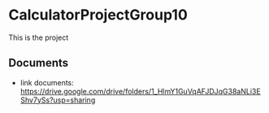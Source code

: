 # CalculatorProjectGroup10

This is the project 

## Documents

- link documents: https://drive.google.com/drive/folders/1_HlmY1GuVqAFJDJqG38aNLi3EShv7ySs?usp=sharing
